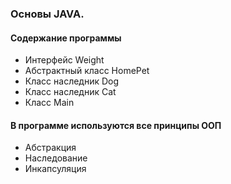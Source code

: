 ### Основы JAVA. 

#### Содержание программы

- Интерфейс Weight
- Абстрактный класс HomePet
- Класс наследник Dog
- Класс наследник Cat
- Класс Main

#### В программе используются все принципы ООП

- Абстракция
- Наследование
- Инкапсуляция
